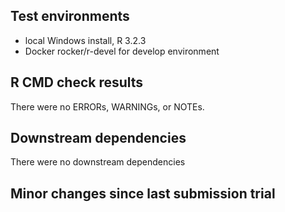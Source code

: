 ## Test environments
* local Windows install, R 3.2.3
* Docker rocker/r-devel for develop environment

## R CMD check results
There were no ERRORs, WARNINGs, or NOTEs.

## Downstream dependencies
There were no downstream dependencies

## Minor changes since last submission trial
